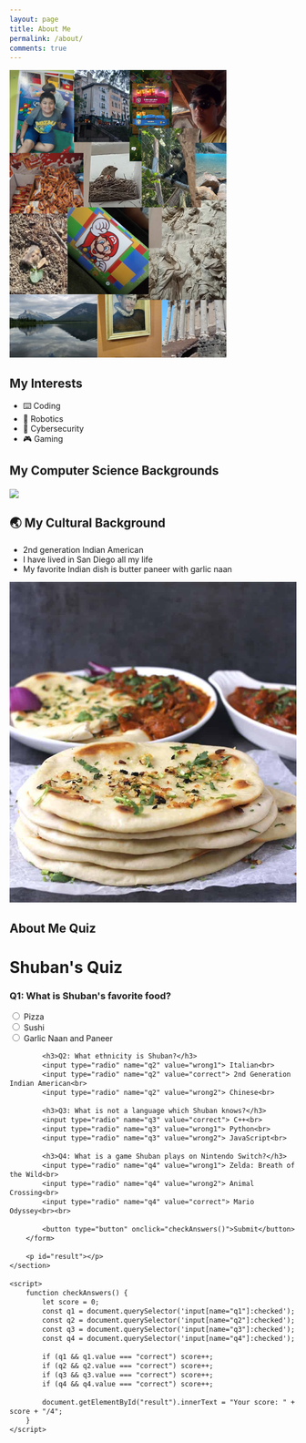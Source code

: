 ```yaml
---
layout: page
title: About Me
permalink: /about/
comments: true
---
```


![about-gallery](image-2.png)

## My Interests

- ⌨️ Coding
- 🤖 Robotics
- 🔐 Cybersecurity
- 🎮 Gaming

## My Computer Science Backgrounds

<img align="center" src="https://go-skill-icons.vercel.app/api/icons?i=py,go,c,rust,java,docker,nginx,vscode,goland,androidstudio,bash,linux,aws,pytorch,tensorflow" />

## 🌏 My Cultural Background

- 2nd generation Indian American
- I have lived in San Diego all my life
- My favorite Indian dish is butter paneer with garlic naan

![naan-paneer](image-3.png)

## About Me Quiz

<head>
    <meta charset="UTF-8">
    <meta name="viewport" content="width=device-width, initial-scale=1.0">
    <title>Shuban's Quiz</title>
</head>
<body>
    <h1>Shuban's Quiz</h1>
    <section>
        <form id="quizForm">
            <h3>Q1: What is Shuban's favorite food?</h3>
            <input type="radio" name="q1" value="wrong1"> Pizza<br>
            <input type="radio" name="q1" value="wrong2"> Sushi<br>
            <input type="radio" name="q1" value="correct"> Garlic Naan and Paneer<br>

            <h3>Q2: What ethnicity is Shuban?</h3>
            <input type="radio" name="q2" value="wrong1"> Italian<br>
            <input type="radio" name="q2" value="correct"> 2nd Generation Indian American<br>
            <input type="radio" name="q2" value="wrong2"> Chinese<br>

            <h3>Q3: What is not a language which Shuban knows?</h3>
            <input type="radio" name="q3" value="correct"> C++<br>
            <input type="radio" name="q3" value="wrong1"> Python<br>
            <input type="radio" name="q3" value="wrong2"> JavaScript<br>

            <h3>Q4: What is a game Shuban plays on Nintendo Switch?</h3>
            <input type="radio" name="q4" value="wrong1"> Zelda: Breath of the Wild<br>
            <input type="radio" name="q4" value="wrong2"> Animal Crossing<br>
            <input type="radio" name="q4" value="correct"> Mario Odyssey<br><br>

            <button type="button" onclick="checkAnswers()">Submit</button>
        </form>

        <p id="result"></p>
    </section>

    <script>
        function checkAnswers() {
            let score = 0;
            const q1 = document.querySelector('input[name="q1"]:checked');
            const q2 = document.querySelector('input[name="q2"]:checked');
            const q3 = document.querySelector('input[name="q3"]:checked');
            const q4 = document.querySelector('input[name="q4"]:checked');

            if (q1 && q1.value === "correct") score++;
            if (q2 && q2.value === "correct") score++;
            if (q3 && q3.value === "correct") score++;
            if (q4 && q4.value === "correct") score++;

            document.getElementById("result").innerText = "Your score: " + score + "/4";
        }
    </script>
</body>
</html>